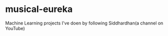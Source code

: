 # musical-eureka
Machine Learning projects I've doen by following Siddhardhan(a channel on YouTube)
